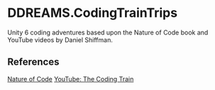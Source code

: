# DDREAMS.CodingTrainTrips
Unity 6 coding adventures based upon the Nature of Code book and YouTube videos by Daniel Shiffman.

## References
[Nature of Code](https://natureofcode.com/)
[YouTube: The Coding Train](https://www.youtube.com/@TheCodingTrain)
